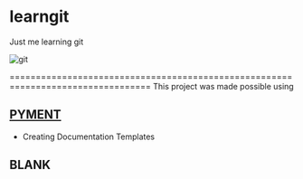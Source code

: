 # learngit
Just me learning git

![git](https://miro.medium.com/max/910/1*Wjxx83j-qyiNvFBy1yOA1w.jpeg "GIT!!")

=================================================================================
This project was made possible using

## [PYMENT](https://github.com/dadadel/pyment) 
 * Creating Documentation Templates
## BLANK

